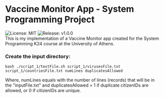 # Vaccine Monitor App - System Programming Project
![License: MIT](https://img.shields.io/badge/License-MIT-blue.svg)
![Release: v1.0.0](https://img.shields.io/github/v/release/nassosanagn/Vaccine-Monitor-App?include_prereleases)
<br/>
This is my implementation of a Vaccine Monitor app created for the System Programming K24 course at the University of Athens.

### Create the input directory:
    bash ./script_1/testFile.sh script_1/virusesFile.txt script_1/countriesFile.txt numLines duplicatesAllowed

Where, numLines equals with the number of lines (records) that will be in the "inputFile.txt" and duplicatesAllowed = 1 if duplicate citizenIDs are allowed, or 0 if citizenIDs are unique.


<!-- ![C++](https://img.shields.io/badge/c++-%2300599C.svg?style=for-the-badge&logo=c%2B%2B&logoColor=white) -->
